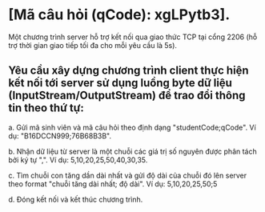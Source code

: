 # [Mã câu hỏi (qCode): xgLPytb3].
Một chương trình server hỗ trợ kết nối qua giao thức TCP tại cổng 2206 (hỗ trợ thời gian giao tiếp tối đa cho mỗi yêu cầu là 5s). 

## Yêu cầu xây dựng chương trình client thực hiện kết nối tới server sử dụng luồng byte dữ liệu (InputStream/OutputStream) để trao đổi thông tin theo thứ tự:
a. Gửi mã sinh viên và mã câu hỏi theo định dạng "studentCode;qCode". Ví dụ: "B16DCCN999;76B68B3B".

b. Nhận dữ liệu từ server là một chuỗi các giá trị số nguyên được phân tách bởi ký tự ",". Ví dụ: 5,10,20,25,50,40,30,35.

c. Tìm chuỗi con tăng dần dài nhất và gửi độ dài của chuỗi đó lên server theo format "chuỗi tăng dài nhất; độ dài". Ví dụ: 5,10,20,25,50;5

d. Đóng kết nối và kết thúc chương trình.
